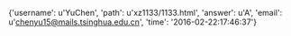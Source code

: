 {'username': u'YuChen', 'path': u'xz1133/1133.html', 'answer': u'A', 'email': u'chenyu15@mails.tsinghua.edu.cn', 'time': '2016-02-22:17:46:37'}